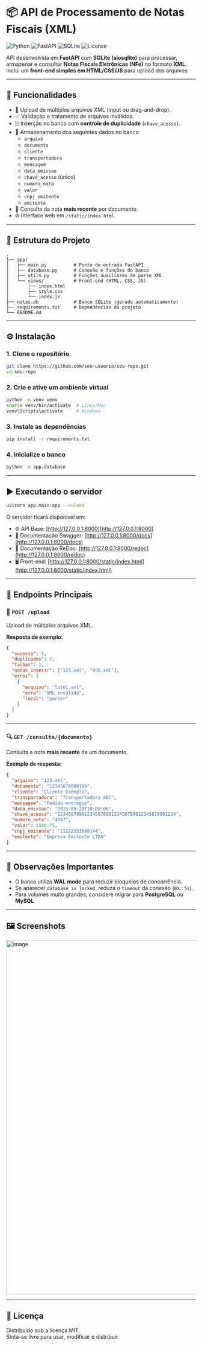 # 📦 API de Processamento de Notas Fiscais (XML)

![Python](https://img.shields.io/badge/Python-3.11%2B-blue)
![FastAPI](https://img.shields.io/badge/FastAPI-0.115%2B-009688)
![SQLite](https://img.shields.io/badge/SQLite-3-lightgrey)
![License](https://img.shields.io/badge/license-MIT-green)

API desenvolvida em **FastAPI** com **SQLite (aiosqlite)** para processar, armazenar e consultar **Notas Fiscais Eletrônicas (NFe)** no formato **XML**.  
Inclui um **front-end simples em HTML/CSS/JS** para upload dos arquivos.

---

## 🚀 Funcionalidades

- 📂 Upload de múltiplos arquivos XML (input ou drag-and-drop).
- ✅ Validação e tratamento de arquivos inválidos.
- 🗄️ Inserção no banco com **controle de duplicidade** (`chave_acesso`).
- 💾 Armazenamento dos seguintes dados no banco:
  - `arquivo`
  - `documento`
  - `cliente`
  - `transportadora`
  - `mensagem`
  - `data_emissao`
  - `chave_acesso` (único)
  - `numero_nota`
  - `valor`
  - `cnpj_emitente`
  - `emitente`
- 🔎 Consulta da nota **mais recente** por documento.
- 🌐 Interface web em `/static/index.html`.

---

## 📂 Estrutura do Projeto

```
.
├── app/
│   ├── main.py          # Ponto de entrada FastAPI
│   ├── database.py      # Conexão e funções do banco
│   ├── utils.py         # Funções auxiliares de parse XML
│   └── views/           # Front-end (HTML, CSS, JS)
│       ├── index.html
│       ├── style.css
│       └── index.js
├── notas.db             # Banco SQLite (gerado automaticamente)
├── requirements.txt     # Dependências do projeto
└── README.md
```

---

## ⚙️ Instalação

### 1. Clone o repositório

```bash
git clone https://github.com/seu-usuario/seu-repo.git
cd seu-repo
```

### 2. Crie e ative um ambiente virtual

```bash
python -m venv venv
source venv/bin/activate  # Linux/Mac
venv\Scripts\activate     # Windows
```

### 3. Instale as dependências

```bash
pip install -r requirements.txt
```

### 4. Inicialize o banco

```bash
python -m app.database
```

---

## ▶️ Executando o servidor

```bash
uvicorn app.main:app --reload
```

O servidor ficará disponível em:

- 🌐 API Base: [http://127.0.0.1:8000](http://127.0.0.1:8000)
- 📑 Documentação Swagger: [http://127.0.0.1:8000/docs](http://127.0.0.1:8000/docs)
- 📘 Documentação ReDoc: [http://127.0.0.1:8000/redoc](http://127.0.0.1:8000/redoc)
- 🖥️ Front-end: [http://127.0.0.1:8000/static/index.html](http://127.0.0.1:8000/static/index.html)

---

## 📑 Endpoints Principais

### 🔼 `POST /upload`

Upload de múltiplos arquivos XML.

**Resposta de exemplo:**

```json
{
  "sucesso": 5,
  "duplicados": 2,
  "falhas": 1,
  "notas_inserir": ["123.xml", "456.xml"],
  "erros": [
    {
      "arquivo": "lote1.xml",
      "erro": "XML inválido",
      "local": "parser"
    }
  ]
}
```

---

### 🔍 `GET /consulta/{documento}`

Consulta a nota **mais recente** de um documento.

**Exemplo de resposta:**

```json
{
  "arquivo": "123.xml",
  "documento": "12345678000199",
  "cliente": "Cliente Exemplo",
  "transportadora": "Transportadora ABC",
  "mensagem": "Pedido entregue",
  "data_emissao": "2025-09-29T10:00:00",
  "chave_acesso": "12345678901234567890123456789012345678901234",
  "numero_nota": "4567",
  "valor": 1500.75,
  "cnpj_emitente": "11222333000144",
  "emitente": "Empresa Emitente LTDA"
}
```

---

## 📌 Observações Importantes

- O banco utiliza **WAL mode** para reduzir bloqueios de concorrência.
- Se aparecer `database is locked`, reduza o `timeout` da conexão (ex.: `5s`).
- Para volumes muito grandes, considere migrar para **PostgreSQL** ou **MySQL**.

---

## 🖼️ Screenshots

<img width="1880" height="938" alt="image" src="https://github.com/user-attachments/assets/0980fe25-4fcf-4130-948b-e2c5e70ba30e" />


---

## 📜 Licença

Distribuído sob a licença MIT.  
Sinta-se livre para usar, modificar e distribuir.
